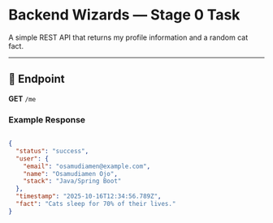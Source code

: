# Backend Wizards — Stage 0 Task

A simple REST API that returns my profile information and a random cat fact.

---

## 🚀 Endpoint

**GET** `/me`

### Example Response
```json

{
  "status": "success",
  "user": {
    "email": "osamudiamen@example.com",
    "name": "Osamudiamen Ojo",
    "stack": "Java/Spring Boot"
  },
  "timestamp": "2025-10-16T12:34:56.789Z",
  "fact": "Cats sleep for 70% of their lives."
}